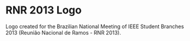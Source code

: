 # RNR 2013 Logo

Logo created for the Brazilian National Meeting of IEEE Student Branches 2013 (Reunião Nacional de Ramos - RNR 2013).
